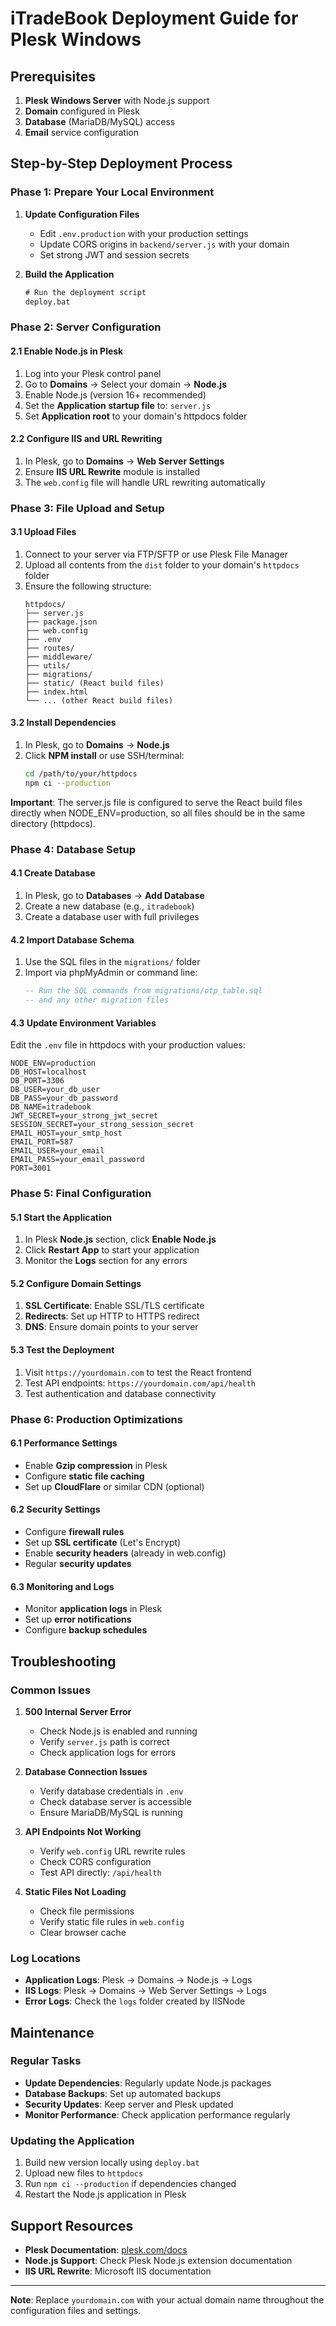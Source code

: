 # iTradeBook Deployment Guide for Plesk Windows

## Prerequisites

1. **Plesk Windows Server** with Node.js support
2. **Domain** configured in Plesk
3. **Database** (MariaDB/MySQL) access
4. **Email** service configuration

## Step-by-Step Deployment Process

### Phase 1: Prepare Your Local Environment

1. **Update Configuration Files**
   - Edit `.env.production` with your production settings
   - Update CORS origins in `backend/server.js` with your domain
   - Set strong JWT and session secrets

2. **Build the Application**
   ```cmd
   # Run the deployment script
   deploy.bat
   ```

### Phase 2: Server Configuration

#### 2.1 Enable Node.js in Plesk
1. Log into your Plesk control panel
2. Go to **Domains** → Select your domain → **Node.js**
3. Enable Node.js (version 16+ recommended)
4. Set the **Application startup file** to: `server.js`
5. Set **Application root** to your domain's httpdocs folder

#### 2.2 Configure IIS and URL Rewriting
1. In Plesk, go to **Domains** → **Web Server Settings**
2. Ensure **IIS URL Rewrite** module is installed
3. The `web.config` file will handle URL rewriting automatically

### Phase 3: File Upload and Setup

#### 3.1 Upload Files
1. Connect to your server via FTP/SFTP or use Plesk File Manager
2. Upload all contents from the `dist` folder to your domain's `httpdocs` folder
3. Ensure the following structure:
   ```
   httpdocs/
   ├── server.js
   ├── package.json
   ├── web.config
   ├── .env
   ├── routes/
   ├── middleware/
   ├── utils/
   ├── migrations/
   ├── static/ (React build files)
   ├── index.html
   └── ... (other React build files)
   ```

#### 3.2 Install Dependencies
1. In Plesk, go to **Domains** → **Node.js**
2. Click **NPM install** or use SSH/terminal:
   ```bash
   cd /path/to/your/httpdocs
   npm ci --production
   ```

**Important**: The server.js file is configured to serve the React build files directly when NODE_ENV=production, so all files should be in the same directory (httpdocs).

### Phase 4: Database Setup

#### 4.1 Create Database
1. In Plesk, go to **Databases** → **Add Database**
2. Create a new database (e.g., `itradebook`)
3. Create a database user with full privileges

#### 4.2 Import Database Schema
1. Use the SQL files in the `migrations/` folder
2. Import via phpMyAdmin or command line:
   ```sql
   -- Run the SQL commands from migrations/otp_table.sql
   -- and any other migration files
   ```

#### 4.3 Update Environment Variables
Edit the `.env` file in httpdocs with your production values:
```env
NODE_ENV=production
DB_HOST=localhost
DB_PORT=3306
DB_USER=your_db_user
DB_PASS=your_db_password
DB_NAME=itradebook
JWT_SECRET=your_strong_jwt_secret
SESSION_SECRET=your_strong_session_secret
EMAIL_HOST=your_smtp_host
EMAIL_PORT=587
EMAIL_USER=your_email
EMAIL_PASS=your_email_password
PORT=3001
```

### Phase 5: Final Configuration

#### 5.1 Start the Application
1. In Plesk **Node.js** section, click **Enable Node.js**
2. Click **Restart App** to start your application
3. Monitor the **Logs** section for any errors

#### 5.2 Configure Domain Settings
1. **SSL Certificate**: Enable SSL/TLS certificate
2. **Redirects**: Set up HTTP to HTTPS redirect
3. **DNS**: Ensure domain points to your server

#### 5.3 Test the Deployment
1. Visit `https://yourdomain.com` to test the React frontend
2. Test API endpoints: `https://yourdomain.com/api/health`
3. Test authentication and database connectivity

### Phase 6: Production Optimizations

#### 6.1 Performance Settings
- Enable **Gzip compression** in Plesk
- Configure **static file caching**
- Set up **CloudFlare** or similar CDN (optional)

#### 6.2 Security Settings
- Configure **firewall rules**
- Set up **SSL certificate** (Let's Encrypt)
- Enable **security headers** (already in web.config)
- Regular **security updates**

#### 6.3 Monitoring and Logs
- Monitor **application logs** in Plesk
- Set up **error notifications**
- Configure **backup schedules**

## Troubleshooting

### Common Issues

1. **500 Internal Server Error**
   - Check Node.js is enabled and running
   - Verify `server.js` path is correct
   - Check application logs for errors

2. **Database Connection Issues**
   - Verify database credentials in `.env`
   - Check database server is accessible
   - Ensure MariaDB/MySQL is running

3. **API Endpoints Not Working**
   - Verify `web.config` URL rewrite rules
   - Check CORS configuration
   - Test API directly: `/api/health`

4. **Static Files Not Loading**
   - Check file permissions
   - Verify static file rules in `web.config`
   - Clear browser cache

### Log Locations
- **Application Logs**: Plesk → Domains → Node.js → Logs
- **IIS Logs**: Plesk → Domains → Web Server Settings → Logs
- **Error Logs**: Check the `logs` folder created by IISNode

## Maintenance

### Regular Tasks
- **Update Dependencies**: Regularly update Node.js packages
- **Database Backups**: Set up automated backups
- **Security Updates**: Keep server and Plesk updated
- **Monitor Performance**: Check application performance regularly

### Updating the Application
1. Build new version locally using `deploy.bat`
2. Upload new files to `httpdocs`
3. Run `npm ci --production` if dependencies changed
4. Restart the Node.js application in Plesk

## Support Resources

- **Plesk Documentation**: [plesk.com/docs](https://docs.plesk.com)
- **Node.js Support**: Check Plesk Node.js extension documentation
- **IIS URL Rewrite**: Microsoft IIS documentation

---

**Note**: Replace `yourdomain.com` with your actual domain name throughout the configuration files and settings.
